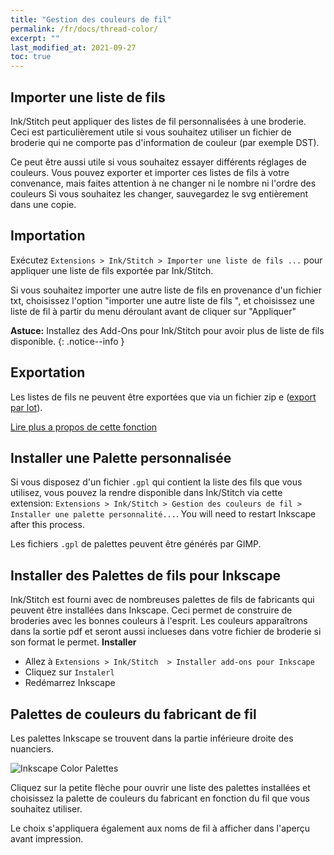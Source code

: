 ```yaml
---
title: "Gestion des couleurs de fil"
permalink: /fr/docs/thread-color/
excerpt: ""
last_modified_at: 2021-09-27
toc: true
---
```

## Importer une liste de fils

Ink/Stitch peut appliquer des listes de fil personnalisées à une broderie. Ceci est particulièrement utile si vous souhaitez utiliser un fichier de broderie qui ne comporte pas d'information de couleur (par exemple DST).

Ce peut être aussi utile si vous souhaitez essayer différents réglages de couleurs. Vous pouvez exporter et importer ces listes de fils à votre convenance, mais faites attention à ne changer ni le nombre ni l'ordre des couleurs Si vous souhaitez les changer, sauvegardez le svg entièrement dans une copie.

## Importation

Exécutez  `Extensions > Ink/Stitch > Importer une liste de fils ...` pour appliquer une liste de fils exportée par  Ink/Stitch.

Si vous souhaitez importer une autre liste de fils en provenance d'un fichier txt, choisissez l'option "importer une autre liste de fils ", et choisissez une liste de fil à partir du menu déroulant avant de cliquer sur "Appliquer"


**Astuce:** Installez des  Add-Ons pour Ink/Stitch pour avoir plus de liste de fils disponible.
{: .notice--info }

## Exportation

Les listes de fils ne peuvent être exportées que via un fichier zip e ([export par lot](/fr/docs/import-export/#export-par-lot)).

[Lire plus a propos de cette fonction](/fr/docs/threadlist/)

## Installer une Palette personnalisée 

Si vous disposez d'un fichier `.gpl` qui contient la liste des fils que vous utilisez, vous pouvez la rendre disponible dans Ink/Stitch via cette extension: `Extensions > Ink/Stitch > Gestion des couleurs de fil > Installer une palette personnalité...`. You will need to restart Inkscape after this process.

Les fichiers `.gpl` de palettes peuvent être générés par GIMP.

## Installer des Palettes de fils pour  Inkscape

Ink/Stitch est fourni avec de nombreuses palettes de fils de fabricants qui peuvent être installées dans Inkscape. Ceci permet de construire de broderies avec les bonnes couleurs à l'esprit.
Les couleurs apparaîtrons dans la sortie pdf et seront aussi inclueses dans votre fichier de broderie si son format le permet.
**Installer**
* Allez à `Extensions > Ink/Stitch  > Installer add-ons pour Inkscape`
* Cliquez sur `Instalerl`
* Redémarrez Inkscape

## Palettes de couleurs du fabricant de fil

Les palettes Inkscape se trouvent dans la partie inférieure droite des nuanciers.

![Inkscape Color Palettes](/assets/images/docs/palettes-location.png)

Cliquez sur la petite flèche pour ouvrir une liste des palettes installées et choisissez la palette de couleurs du fabricant en fonction du fil que vous souhaitez utiliser.

Le choix s'appliquera également aux noms de fil à afficher dans l'aperçu avant impression.
